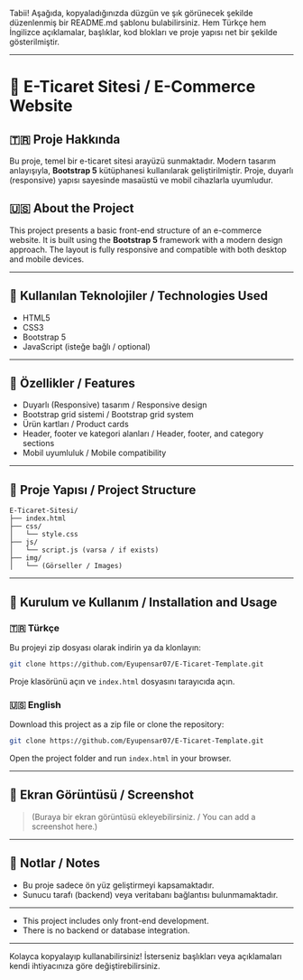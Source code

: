 Tabii! Aşağıda, kopyaladığınızda düzgün ve şık görünecek şekilde düzenlenmiş bir README.md şablonu bulabilirsiniz. Hem Türkçe hem İngilizce açıklamalar, başlıklar, kod blokları ve proje yapısı net bir şekilde gösterilmiştir.

---

# 🛒 E-Ticaret Sitesi / E-Commerce Website

## 🇹🇷 Proje Hakkında
Bu proje, temel bir e-ticaret sitesi arayüzü sunmaktadır. Modern tasarım anlayışıyla, **Bootstrap 5** kütüphanesi kullanılarak geliştirilmiştir. Proje, duyarlı (responsive) yapısı sayesinde masaüstü ve mobil cihazlarla uyumludur.

## 🇺🇸 About the Project
This project presents a basic front-end structure of an e-commerce website. It is built using the **Bootstrap 5** framework with a modern design approach. The layout is fully responsive and compatible with both desktop and mobile devices.

---

## 🚀 Kullanılan Teknolojiler / Technologies Used

- HTML5
- CSS3
- Bootstrap 5
- JavaScript (isteğe bağlı / optional)

---

## 🎯 Özellikler / Features

- Duyarlı (Responsive) tasarım / Responsive design
- Bootstrap grid sistemi / Bootstrap grid system
- Ürün kartları / Product cards
- Header, footer ve kategori alanları / Header, footer, and category sections
- Mobil uyumluluk / Mobile compatibility

---

## 📁 Proje Yapısı / Project Structure

```
E-Ticaret-Sitesi/
├── index.html
├── css/
│   └── style.css
├── js/
│   └── script.js (varsa / if exists)
├── img/
│   └── (Görseller / Images)
```

---

## 🔧 Kurulum ve Kullanım / Installation and Usage

### 🇹🇷 Türkçe  
Bu projeyi zip dosyası olarak indirin ya da klonlayın:
```bash
git clone https://github.com/Eyupensar07/E-Ticaret-Template.git
```
Proje klasörünü açın ve `index.html` dosyasını tarayıcıda açın.

### 🇺🇸 English  
Download this project as a zip file or clone the repository:
```bash
git clone https://github.com/Eyupensar07/E-Ticaret-Template.git
```
Open the project folder and run `index.html` in your browser.

---

## 📸 Ekran Görüntüsü / Screenshot

> (Buraya bir ekran görüntüsü ekleyebilirsiniz. / You can add a screenshot here.)

---

## 📝 Notlar / Notes

- Bu proje sadece ön yüz geliştirmeyi kapsamaktadır.
- Sunucu tarafı (backend) veya veritabanı bağlantısı bulunmamaktadır.

---

- This project includes only front-end development.
- There is no backend or database integration.

---

Kolayca kopyalayıp kullanabilirsiniz! İsterseniz başlıkları veya açıklamaları kendi ihtiyacınıza göre değiştirebilirsiniz.
